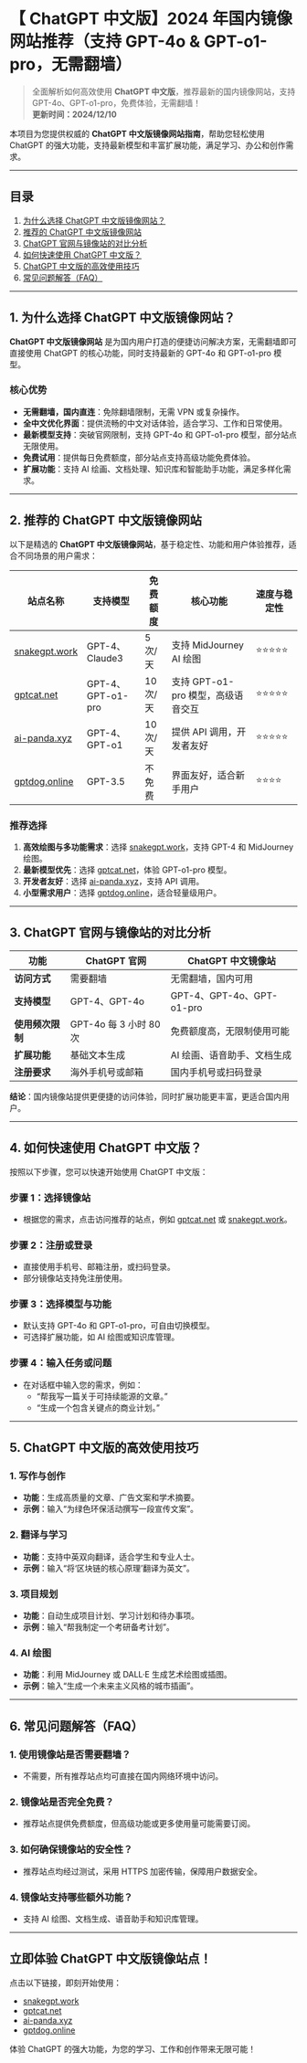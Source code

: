 # 【 ChatGPT 中文版】2024 年国内镜像网站推荐（支持 GPT-4o & GPT-o1-pro，无需翻墙）

> 全面解析如何高效使用 **ChatGPT 中文版**，推荐最新的国内镜像网站，支持 GPT-4o、GPT-o1-pro，免费体验，无需翻墙！  
> **更新时间：2024/12/10**

本项目为您提供权威的 **ChatGPT 中文版镜像网站指南**，帮助您轻松使用 ChatGPT 的强大功能，支持最新模型和丰富扩展功能，满足学习、办公和创作需求。

---

## **目录**
1. [为什么选择 ChatGPT 中文版镜像网站？](#section1)
2. [推荐的 ChatGPT 中文版镜像网站](#section2)
3. [ChatGPT 官网与镜像站的对比分析](#section3)
4. [如何快速使用 ChatGPT 中文版？](#section4)
5. [ChatGPT 中文版的高效使用技巧](#section5)
6. [常见问题解答（FAQ）](#section6)

---

## **1. 为什么选择 ChatGPT 中文版镜像网站？** <a id="section1"></a>

**ChatGPT 中文版镜像网站** 是为国内用户打造的便捷访问解决方案，无需翻墙即可直接使用 ChatGPT 的核心功能，同时支持最新的 GPT-4o 和 GPT-o1-pro 模型。

### **核心优势**
- **无需翻墙，国内直连**：免除翻墙限制，无需 VPN 或复杂操作。
- **全中文优化界面**：提供流畅的中文对话体验，适合学习、工作和日常使用。
- **最新模型支持**：突破官网限制，支持 GPT-4o 和 GPT-o1-pro 模型，部分站点无限使用。
- **免费试用**：提供每日免费额度，部分站点支持高级功能免费体验。
- **扩展功能**：支持 AI 绘画、文档处理、知识库和智能助手功能，满足多样化需求。

---

## **2. 推荐的 ChatGPT 中文版镜像网站** <a id="section2"></a>

以下是精选的 **ChatGPT 中文版镜像网站**，基于稳定性、功能和用户体验推荐，适合不同场景的用户需求：

| **站点名称**         | **支持模型**       | **免费额度** | **核心功能**               | **速度与稳定性**     |
|----------------------|-------------------|--------------|---------------------------|---------------------|
| [snakegpt.work](https://snakegpt.work)    | GPT-4、Claude3    | 5 次/天      | 支持 MidJourney AI 绘图       | ⭐⭐⭐⭐⭐              |
| [gptcat.net](https://gptcat.net)         | GPT-4、GPT-o1-pro | 10 次/天     | 支持 GPT-o1-pro 模型，高级语音交互 | ⭐⭐⭐⭐⭐              |
| [ai-panda.xyz](https://ai-panda.xyz/login?invite_code=34137c47)     | GPT-4、GPT-o1     | 10 次/天     | 提供 API 调用，开发者友好       | ⭐⭐⭐⭐⭐              |
| [gptdog.online](https://gptdog.online)   | GPT-3.5           | 不免费       | 界面友好，适合新手用户         | ⭐⭐⭐⭐               |

### **推荐选择**
1. **高效绘图与多功能需求**：选择 [snakegpt.work](https://snakegpt.work)，支持 GPT-4 和 MidJourney 绘图。
2. **最新模型优先**：选择 [gptcat.net](https://gptcat.net)，体验 GPT-o1-pro 模型。
3. **开发者友好**：选择 [ai-panda.xyz](https://ai-panda.xyz)，支持 API 调用。
4. **小型需求用户**：选择 [gptdog.online](https://gptdog.online)，适合轻量级用户。

---

## **3. ChatGPT 官网与镜像站的对比分析** <a id="section3"></a>

| **功能**             | **ChatGPT 官网**       | **ChatGPT 中文镜像站** |
|----------------------|-----------------------|-----------------------|
| **访问方式**          | 需要翻墙                | 无需翻墙，国内可用      |
| **支持模型**          | GPT-4、GPT-4o          | GPT-4、GPT-4o、GPT-o1-pro |
| **使用频次限制**      | GPT-4o 每 3 小时 80 次   | 免费额度高，无限制使用可能 |
| **扩展功能**          | 基础文本生成            | AI 绘画、语音助手、文档生成 |
| **注册要求**          | 海外手机号或邮箱        | 国内手机号或扫码登录   |

**结论**：国内镜像站提供更便捷的访问体验，同时扩展功能更丰富，更适合国内用户。

---

## **4. 如何快速使用 ChatGPT 中文版？** <a id="section4"></a>

按照以下步骤，您可以快速开始使用 ChatGPT 中文版：

### **步骤 1：选择镜像站**
- 根据您的需求，点击访问推荐的站点，例如 [gptcat.net](https://gptcat.net) 或 [snakegpt.work](https://snakegpt.work)。

### **步骤 2：注册或登录**
- 直接使用手机号、邮箱注册，或扫码登录。
- 部分镜像站支持免注册使用。

### **步骤 3：选择模型与功能**
- 默认支持 GPT-4o 和 GPT-o1-pro，可自由切换模型。
- 可选择扩展功能，如 AI 绘图或知识库管理。

### **步骤 4：输入任务或问题**
- 在对话框中输入您的需求，例如：
  - “帮我写一篇关于可持续能源的文章。”
  - “生成一个包含关键点的商业计划。”

---

## **5. ChatGPT 中文版的高效使用技巧** <a id="section5"></a>

### **1. 写作与创作**
- **功能**：生成高质量的文章、广告文案和学术摘要。
- **示例**：输入“为绿色环保活动撰写一段宣传文案”。

### **2. 翻译与学习**
- **功能**：支持中英双向翻译，适合学生和专业人士。
- **示例**：输入“将‘区块链的核心原理’翻译为英文”。

### **3. 项目规划**
- **功能**：自动生成项目计划、学习计划和待办事项。
- **示例**：输入“帮我制定一个考研备考计划”。

### **4. AI 绘图**
- **功能**：利用 MidJourney 或 DALL·E 生成艺术绘图或插图。
- **示例**：输入“生成一个未来主义风格的城市插画”。

---

## **6. 常见问题解答（FAQ）** <a id="section6"></a>

### **1. 使用镜像站是否需要翻墙？**
- 不需要，所有推荐站点均可直接在国内网络环境中访问。

### **2. 镜像站是否完全免费？**
- 推荐站点提供免费额度，但高级功能或更多使用量可能需要订阅。

### **3. 如何确保镜像站的安全性？**
- 推荐站点均经过测试，采用 HTTPS 加密传输，保障用户数据安全。

### **4. 镜像站支持哪些额外功能？**
- 支持 AI 绘图、文档生成、语音助手和知识库管理。

---

## **立即体验 ChatGPT 中文版镜像站点！**

点击以下链接，即刻开始使用：
- [snakegpt.work](https://snakegpt.work)
- [gptcat.net](https://gptcat.net)
- [ai-panda.xyz](https://ai-panda.xyz)
- [gptdog.online](https://gptdog.online)

体验 ChatGPT 的强大功能，为您的学习、工作和创作带来无限可能！

